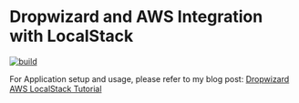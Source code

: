 # Dropwizard and AWS Integration with LocalStack

[![build](https://github.com/ajtechdeveloper/DropwizardAWS/actions/workflows/build.yml/badge.svg)](https://github.com/ajtechdeveloper/DropwizardAWS/actions/workflows/build.yml)

For Application setup and usage, please refer to my blog post: [Dropwizard AWS LocalStack Tutorial](https://softwaredevelopercentral.blogspot.com/2022/01/dropwizard-aws-localstack-tutorial.html)
